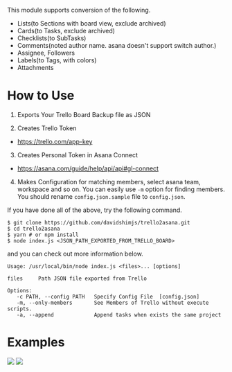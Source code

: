 This module supports conversion of the following.

- Lists(to Sections with board view, exclude archived)
- Cards(to Tasks, exclude archived)
- Checklists(to SubTasks)
- Comments(noted author name. asana doesn't support switch author.)
- Assignee, Followers
- Labels(to Tags, with colors)
- Attachments

# How to Use

1. Exports Your Trello Board Backup file as JSON

2. Creates Trello Token
- https://trello.com/app-key

3. Creates Personal Token in Asana Connect
- https://asana.com/guide/help/api/api#gl-connect

4. Makes Configuration for matching members, select asana team, workspace and so on. You can easily use `-m` option for finding members. You should rename `config.json.sample` file to `config.json`.

If you have done all of the above, try the following command.

```
$ git clone https://github.com/davidshimjs/trello2asana.git
$ cd trello2asana
$ yarn # or npm install
$ node index.js <JSON_PATH_EXPORTED_FROM_TRELLO_BOARD>
```

and you can check out more information below.

```
Usage: /usr/local/bin/node index.js <files>... [options]

files     Path JSON file exported from Trello

Options:
   -c PATH, --config PATH   Specify Config File  [config.json]
   -m, --only-members       See Members of Trello without execute scripts.
   -a, --append             Append tasks when exists the same project
```

# Examples

<img src="https://user-images.githubusercontent.com/3103540/31360077-b38b7208-ad87-11e7-8298-84037a932240.png">

<img src="https://user-images.githubusercontent.com/3103540/31360174-3010b798-ad88-11e7-928d-945ff080e732.png">

